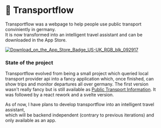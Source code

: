 
# 🦜 Transportflow

Transportflow was a webpage to help people use public transport conviniently in germany.<br>
It is now transformed into an intelligent travel assistant and can be downloaded in the App Store.

[![Download_on_the_App_Store_Badge_US-UK_RGB_blk_092917](https://github.com/user-attachments/assets/d1c879b8-31de-43ac-8565-642a21ff5940)](https://apps.apple.com/de/app/transportflow/id6449669458)


### State of the project

Transportflow evolved from being a small project which queried local transport provider api
into a fancy application which, once finished, can show trips and monitor departures all over germany.
The first version wasn't really fancy but is still available as [Public Transport Information](https://github.com/Adwirawien/PublicTransportInformation).
It was followed by a react rework and a svelte version.<br>

As of now, I have plans to develop transportflow into an intelligent travel assistant,<br>
which will be backend independent (contrary to previous iterations) and only available as an app.
